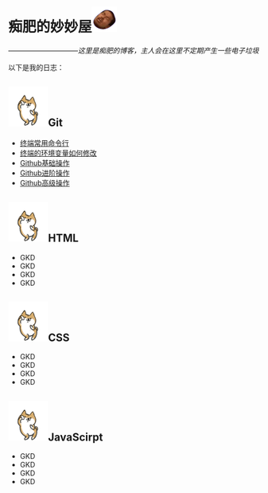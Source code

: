 # 痴肥的妙妙屋![114](/img/810.gif)
——————————*这里是痴肥的博客，主人会在这里不定期产生一些电子垃圾*

以下是我的日志：

## ![dog](/img/dog.gif)Git
- [终端常用命令行](/blog/终端常用命令行.html)
- [终端的环境变量如何修改](/blog/终端的环境变量如何修改.html)
- [Github基础操作](/blog/Github基础操作.html)
- [Github进阶操作](/blog/Github进阶操作.html)
- [Github高级操作](/blog/Github高级操作.html)

## ![dog](/img/dog.gif)HTML
- GKD
- GKD
- GKD
- GKD

## ![dog](/img/dog.gif)CSS
- GKD
- GKD
- GKD
- GKD

## ![dog](/img/dog.gif)JavaScirpt
- GKD
- GKD
- GKD
- GKD
